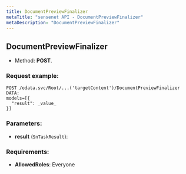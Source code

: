 ```yaml
---
title: DocumentPreviewFinalizer
metaTitle: "sensenet API - DocumentPreviewFinalizer"
metaDescription: "DocumentPreviewFinalizer"
---
```


## DocumentPreviewFinalizer
- Method: **POST**.


### Request example:

```
POST /odata.svc/Root/...('targetContent')/DocumentPreviewFinalizer
DATA:
models=[{
  "result": _value_
}]
```
### Parameters:
- **result** (`SnTaskResult`): 

### Requirements:
- **AllowedRoles**: Everyone

